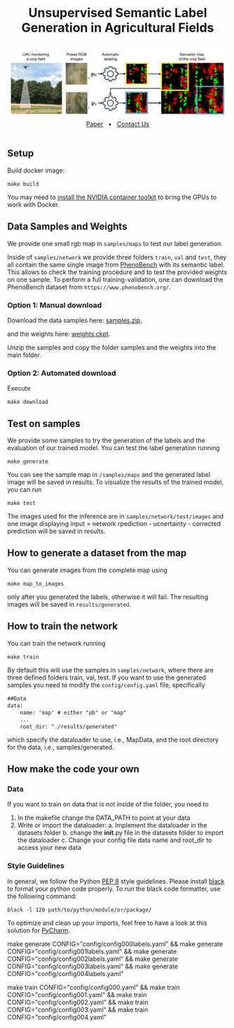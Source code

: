 <div align="center">
    <h1>Unsupervised Semantic Label Generation in Agricultural Fields</h1>
    <br />
    <img src='pics/overview.png'>
    <a href=https://www.ipb.uni-bonn.de/wp-content/papercite-data/pdf/roggiolani2025frai.pdf>Paper</a>
    <span>&nbsp;&nbsp;•&nbsp;&nbsp;</span>
    <a href=https://github.com/PRBonn/unsemlabag/issues>Contact Us</a>
  <br />
  <br />
</div>

## Setup

Build docker image:

```commandline
make build
```

You may need to [install the NVIDIA container toolkit](https://docs.nvidia.com/datacenter/cloud-native/container-toolkit/latest/install-guide.html) to bring the GPUs to work with Docker.

## Data Samples and Weights

We provide one small rgb map in `samples/maps` to test our label generation.

Inside of `samples/network` we provide three folders `train`, `val` and `test`, they all contain the same single image from [PhenoBench](https://www.phenobench.org/) with its semantic label. This allows to check the training procedure and to test the provided weights on one sample. To perform a full training-validation, one can download the PhenoBench dataset from `https://www.phenobench.org/`. 

### Option 1: Manual download
Download the data samples here: [samples.zip](https://www.ipb.uni-bonn.de/html/projects/roggiolani2025frai/samples.zip),

and the weights here: [weights.ckpt](https://www.ipb.uni-bonn.de/html/projects/roggiolani2025frai/weights.ckpt).

Unzip the samples and copy the folder samples and the weights into the main folder.

### Option 2: Automated download

Execute
```commandline
make download
```

## Test on samples

We provide some samples to try the generation of the labels and the evaluation of our trained model. 
You can test the label generation running

```commandline
make generate
```

You can see the sample map in `/samples/maps` and the generated label image will be saved in results.
To visualize the results of the trained model, you can run

```commandline
make test
```

The images used for the inference are in `samples/network/test/images` and one image displaying input = network rpediction - ucnertainty - corrected prediction will be saved in results.

## How to generate a dataset from the map

You can generate images from the complete map using 

```commandline
make map_to_images
```

only after you generated the labels, otherwise it will fail. The resulting images will be saved in `results/generated`. 

## How to train the network 

You can train the network running 

```commandline
make train
```

By default this will use the samples in `samples/network`, where there are three defined folders train, val, test.
If you want to use the generated samples you need to modify the `config/config.yaml` file, specifically 

```commandline
##Data
data:
    name: 'map' # either "pb" or "map" 
    ...
    root_dir: "./results/generated"

```

which specify the dataloader to use, i.e., MapData, and the root directory for the data, i.e., samples/generated.

## How make the code your own

### Data

If you want to train on data that is not inside of the folder, you need to
 
1. In the makefile change the DATA_PATH to point at your data
2. Write or import the dataloader:
	a. Implement the dataloader in the datasets folder
	b. change the __init__.py file in the datasets folder to import the dataloader
	c. Change your config file data name and root_dir to access your new data 


### Style Guidelines

In general, we follow the Python [PEP 8](https://www.python.org/dev/peps/pep-0008/) style guidelines. Please install [black](https://pypi.org/project/black/) to format your python code properly.
To run the black code formatter, use the following command:

```commandline
black -l 120 path/to/python/module/or/package/
```

To optimize and clean up your imports, feel free to have a look at this solution for [PyCharm](https://www.jetbrains.com/pycharm/guide/tips/optimize-imports/).

make generate CONFIG="config/config000labels.yaml" && 
make generate CONFIG="config/config001labels.yaml" &&
make generate CONFIG="config/config002labels.yaml" &&
make generate CONFIG="config/config003labels.yaml" &&
make generate CONFIG="config/config004labels.yaml"

make train CONFIG="config/config000.yaml" && 
make train CONFIG="config/config001.yaml" &&
make train CONFIG="config/config002.yaml" &&
make train CONFIG="config/config003.yaml" &&
make train CONFIG="config/config004.yaml"
